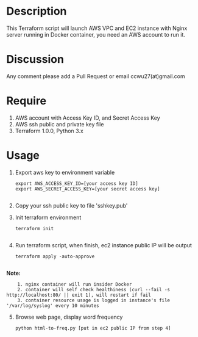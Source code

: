 
# Description
This Terraform script will launch AWS VPC and EC2 instance with Nginx server running in Docker container,
you need an AWS account to run it.

# Discussion
Any comment please add a Pull Request or email ccwu27(at)gmail.com

# Require
1. AWS account with Access Key ID, and Secret Access Key
2. AWS ssh public and private key file
3. Terraform 1.0.0, Python 3.x

# Usage

1. Export aws key to environment variable

    ```
    export AWS_ACCESS_KEY_ID=[your access key ID]
    export AWS_SECRET_ACCESS_KEY=[your secret access key]


2. Copy your ssh public key to file 'sshkey.pub'


3. Init terraform environment

    ```
    terraform init


4. Run terraform script, when finish, ec2 instance public IP will be output

    ```
    terraform apply -auto-approve


**Note:**

        1. nginx container will run insider Docker
        2. container will self check healthiness (curl --fail -s http://localhost:80/ || exit 1), will restart if fail
        3. container resource usage is logged in instance's file '/var/log/syslog' every 10 minutes


5. Browse web page, display word frequency

    ```
    python html-to-freq.py [put in ec2 public IP from step 4]

